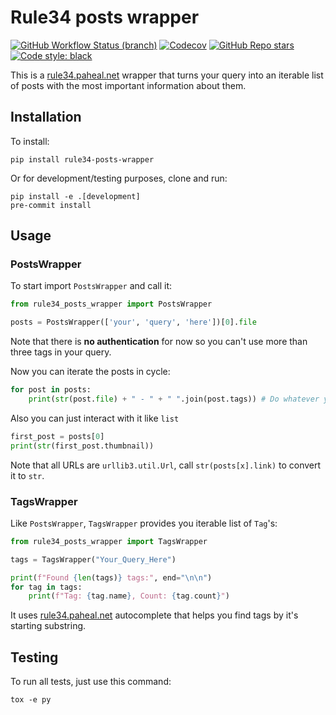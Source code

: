 # Rule34 posts wrapper
[![GitHub Workflow Status (branch)](https://img.shields.io/github/workflow/status/nukdokplex/rule34-posts-wrapper/CI%20for%20rule34-posts-wrapper/master?label=tests)](https://github.com/nukdokplex/rule34-posts-wrapper/actions/workflows/ci.yml)
[![Codecov](https://img.shields.io/codecov/c/gh/nukdokplex/rule34-posts-wrapper?token=FZ6UNF6GE1&label=tests%20coverage)](https://app.codecov.io/gh/nukdokplex/rule34-posts-wrapper)
[![GitHub Repo stars](https://img.shields.io/github/stars/nukdokplex/rule34-posts-wrapper)](https://github.com/nukdokplex/rule34-posts-wrapper)
[![Code style: black](https://img.shields.io/badge/code%20style-black-000000.svg)](https://github.com/psf/black)

This is a [rule34.paheal.net](https://rule34.paheal.net) wrapper that turns your query into an iterable list of posts
with the most important information about them.

## Installation

To install:
```shell
pip install rule34-posts-wrapper
```
Or for development/testing purposes, clone and run:
```shell
pip install -e .[development]
pre-commit install
```

## Usage

### PostsWrapper

To start import ``PostsWrapper`` and call it:
```python
from rule34_posts_wrapper import PostsWrapper

posts = PostsWrapper(['your', 'query', 'here'])[0].file
```

Note that there is **no authentication** for now so you can't use more than three tags in your query.

Now you can iterate the posts in cycle:
```python
for post in posts:
    print(str(post.file) + " - " + " ".join(post.tags)) # Do whatever you want with Post object
```

Also you can just interact with it like ``list``

```python
first_post = posts[0]
print(str(first_post.thumbnail))
```
Note that all URLs are ``urllib3.util.Url``, call ``str(posts[x].link)`` to convert it to ``str``.

### TagsWrapper

Like ``PostsWrapper``, ``TagsWrapper`` provides you iterable list of ``Tag``'s:

```python
from rule34_posts_wrapper import TagsWrapper

tags = TagsWrapper("Your_Query_Here")

print(f"Found {len(tags)} tags:", end="\n\n")
for tag in tags:
    print(f"Tag: {tag.name}, Count: {tag.count}")
```

It uses [rule34.paheal.net](https://rule34.paheal.net) autocomplete that helps you find tags by it's starting
substring.

## Testing

To run all tests, just use this command:
```shell
tox -e py
```
